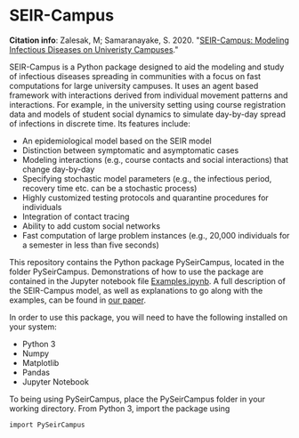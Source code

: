 # SEIR-Campus

**Citation info**: Zalesak, M; Samaranayake, S.  2020.  "[SEIR-Campus: Modeling Infectious Diseases on Univeristy Campuses](ZalesakSamaranayakeSeirCampus.pdf)." 

SEIR-Campus is a Python package designed to aid the modeling and study of infectious diseases spreading in communities with a focus on fast computations for large university campuses. It uses an agent based framework with interactions derived from individual movement patterns and interactions. For example, in the university setting using course registration data and models of student social dynamics to simulate day-by-day spread of infections in discrete time.  Its features include:

* An epidemiological model based on the SEIR model
* Distinction between symptomatic and asymptomatic cases
* Modeling interactions (e.g., course contacts and social interactions) that change day-by-day
* Specifying stochastic model parameters (e.g., the infectious period, recovery time etc. can be a stochastic process) 
* Highly customized testing protocols and quarantine procedures for individuals
* Integration of contact tracing
* Ability to add custom social networks
* Fast computation of large problem instances (e.g., 20,000 individuals for a semester in less than five seconds)

This repository contains the Python package PySeirCampus, located in the folder PySeirCampus.  Demonstrations of how to use the package are contained in the Jupyter notebook file [Examples.ipynb](Examples.ipynb).  A full description of the SEIR-Campus model, as well as explanations to go along with the examples, can be found in [our paper](ZalesakSamaranayakeSeirCampus.pdf).

In order to use this package, you will need to have the following installed on your system:

* Python 3
* Numpy
* Matplotlib
* Pandas
* Jupyter Notebook

To being using PySeirCampus, place the PySeirCampus folder in your working directory.  From Python 3, import the package using

```
import PySeirCampus
```

